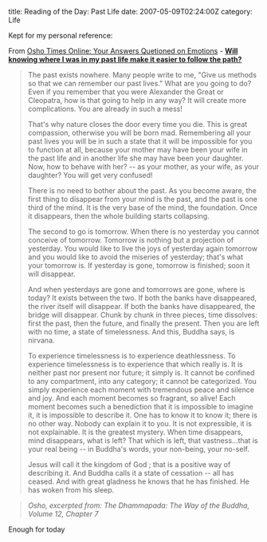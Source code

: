 title: Reading of the Day: Past Life
date: 2007-05-09T02:24:00Z
category: Life

Kept for my personal reference:

From [Osho Times Online: Your Answers Quetioned on Emotions](http://www.osho.com/Main.cfm?Area=Magazine&Language=English) - **[Will knowing where I was in my past life make it easier to follow the path?](http://www.osho.com/magazine/haveataste/emotionalecology.cfm?Nr=1051)**

> The past exists nowhere. Many people write to me, "Give us methods so that we can remember our past lives." What are you going to do? Even if you remember that you were Alexander the Great or Cleopatra, how is that going to help in any way? It will create more complications. You are already in such a mess!
> 
> That's why nature closes the door every time you die. This is great compassion, otherwise you will be born mad. Remembering all your past lives you will be in such a state that it will be impossible for you to function at all, because your mother may have been your wife in the past life and in another life she may have been your daughter. Now, how to behave with her? -- as your mother, as your wife, as your daughter? You will get very confused!
> 
> There is no need to bother about the past. As you become aware, the first thing to disappear from your mind is the past, and the past is one third of the mind. It is the very base of the mind, the foundation. Once it disappears, then the whole building starts collapsing.
> 
> The second to go is tomorrow. When there is no yesterday you cannot conceive of tomorrow. Tomorrow is nothing but a projection of yesterday. You would like to live the joys of yesterday again tomorrow and you would like to avoid the miseries of yesterday; that's what your tomorrow is. If yesterday is gone, tomorrow is finished; soon it will disappear.
> 
> And when yesterdays are gone and tomorrows are gone, where is today? It exists between the two. If both the banks have disappeared, the river itself will disappear. If both the banks have disappeared, the bridge will disappear. Chunk by chunk in three pieces, time dissolves: first the past, then the future, and finally the present. Then you are left with no time, a state of timelessness. And this, Buddha says, is nirvana.
> 
> To experience timelessness is to experience deathlessness. To experience timelessness is to experience that which really is. It is neither past nor present nor future; it simply is. It cannot be confined to any compartment, into any category; it cannot be categorized. You simply experience each moment with tremendous peace and silence and joy. And each moment becomes so fragrant, so alive! Each moment becomes such a benediction that it is impossible to imagine it, it is impossible to describe it. One has to know it to know it; there is no other way. Nobody can explain it to you. It is not expressible, it is not explainable. It is the greatest mystery. When time disappears, mind disappears, what is left? That which is left, that vastness…that is your real being -- in Buddha's words, your non-being, your no-self.
> 
> Jesus will call it the kingdom of God ; that is a positive way of describing it. And Buddha calls it a state of cessation -- all has ceased. And with great gladness he knows that he has finished. He has woken from his sleep.

> *Osho, excerpted from: The Dhammapada: The Way of the Buddha, Volume 12, Chapter 7*

Enough for today

